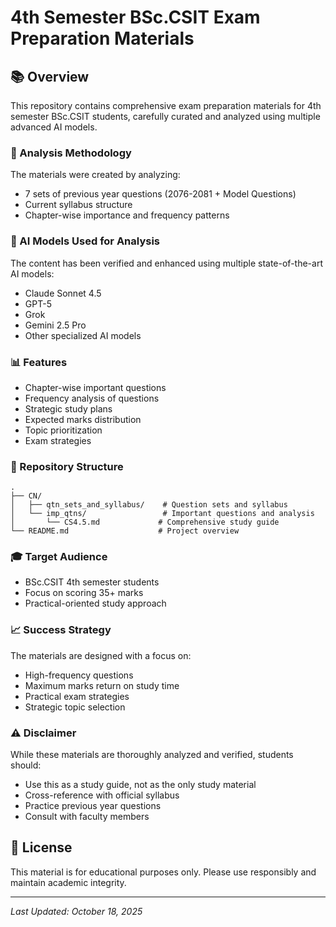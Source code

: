 # 4th Semester BSc.CSIT Exam Preparation Materials

## 📚 Overview

This repository contains comprehensive exam preparation materials for 4th semester BSc.CSIT students, carefully curated and analyzed using multiple advanced AI models.

### 🤖 Analysis Methodology

The materials were created by analyzing:

- 7 sets of previous year questions (2076-2081 + Model Questions)
- Current syllabus structure
- Chapter-wise importance and frequency patterns

### 🎯 AI Models Used for Analysis

The content has been verified and enhanced using multiple state-of-the-art AI models:

- Claude Sonnet 4.5
- GPT-5
- Grok
- Gemini 2.5 Pro
- Other specialized AI models

### 📊 Features

- Chapter-wise important questions
- Frequency analysis of questions
- Strategic study plans
- Expected marks distribution
- Topic prioritization
- Exam strategies

### 📂 Repository Structure

```
.
├── CN/
│   ├── qtn_sets_and_syllabus/    # Question sets and syllabus
│   └── imp_qtns/                 # Important questions and analysis
│       └── CS4.5.md             # Comprehensive study guide
└── README.md                    # Project overview
```

### 🎓 Target Audience

- BSc.CSIT 4th semester students
- Focus on scoring 35+ marks
- Practical-oriented study approach

### 📈 Success Strategy

The materials are designed with a focus on:

- High-frequency questions
- Maximum marks return on study time
- Practical exam strategies
- Strategic topic selection

### ⚠️ Disclaimer

While these materials are thoroughly analyzed and verified, students should:

- Use this as a study guide, not as the only study material
- Cross-reference with official syllabus
- Practice previous year questions
- Consult with faculty members

## 📝 License

This material is for educational purposes only. Please use responsibly and maintain academic integrity.

---

_Last Updated: October 18, 2025_
